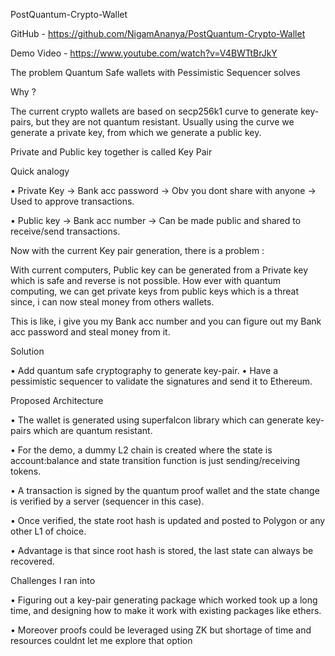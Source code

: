 PostQuantum-Crypto-Wallet

GitHub - https://github.com/NigamAnanya/PostQuantum-Crypto-Wallet

Demo Video - https://www.youtube.com/watch?v=V4BWTtBrJkY


The problem Quantum Safe wallets with Pessimistic Sequencer solves

Why ?

The current crypto wallets are based on secp256k1 curve to generate key-pairs, but they are not quantum resistant. Usually using the curve we generate a private key, from which we generate a public key.

Private and Public key together is called Key Pair

Quick analogy

•	Private Key → Bank acc password → Obv you dont share with anyone → Used to approve transactions.

•	Public key → Bank acc number → Can be made public and shared to receive/send transactions.

Now with the current Key pair generation, there is a problem :

With current computers, Public key can be generated from a Private key which is safe and reverse is not possible. How ever with quantum computing, we can get private keys from public keys which is a threat since, i can now steal money from others wallets.

This is like, i give you my Bank acc number and you can figure out my Bank acc password and steal money from it.

Solution

•	Add quantum safe cryptography to generate key-pair.
•	Have a pessimistic sequencer to validate the signatures and send it to Ethereum.

Proposed Architecture

•	The wallet is generated using superfalcon library which can generate key-pairs which are quantum resistant.

•	For the demo, a dummy L2 chain is created where the state is account:balance and state transition function is just sending/receiving tokens.

•	A transaction is signed by the quantum proof wallet and the state change is verified by a server (sequencer in this case).

•	Once verified, the state root hash is updated and posted to Polygon or any other L1 of choice.

•	Advantage is that since root hash is stored, the last state can always be recovered.

Challenges I ran into

•	Figuring out a key-pair generating package which worked took up a long time, and designing how to make it work with existing packages like ethers.

•	Moreover proofs could be leveraged using ZK but shortage of time and resources couldnt let me explore that option
